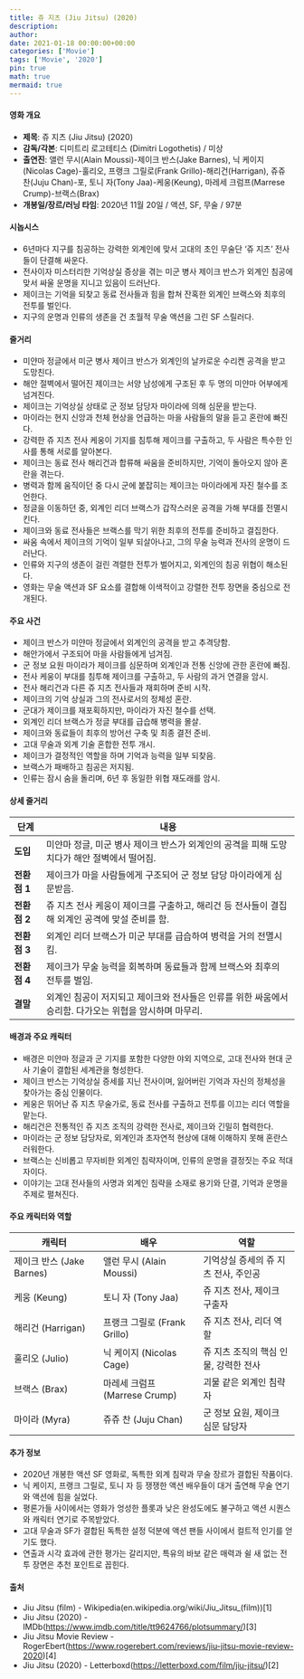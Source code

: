 ```yaml
---
title: 쥬 지츠 (Jiu Jitsu) (2020)
description: 
author: 
date: 2021-01-18 00:00:00+00:00
categories: ['Movie']
tags: ['Movie', '2020']
pin: true
math: true
mermaid: true
---
```

#### 영화 개요

- **제목**: 쥬 지츠 (Jiu Jitsu) (2020)  
- **감독/각본**: 디미트리 로고테티스 (Dimitri Logothetis) / 미상  
- **출연진**: 앨런 무시(Alain Moussi)-제이크 반스(Jake Barnes), 닉 케이지(Nicolas Cage)-훌리오, 프랭크 그릴로(Frank Grillo)-해리건(Harrigan), 쥬쥬 찬(Juju Chan)-포, 토니 자(Tony Jaa)-케웅(Keung), 마레세 크럼프(Marrese Crump)-브랙스(Brax)  
- **개봉일/장르/러닝 타임**: 2020년 11월 20일 / 액션, SF, 무술 / 97분

#### 시놉시스

- 6년마다 지구를 침공하는 강력한 외계인에 맞서 고대의 초인 무술단 ‘쥬 지츠’ 전사들이 단결해 싸운다.  
- 전사이자 미스터리한 기억상실 증상을 겪는 미군 병사 제이크 반스가 외계인 침공에 맞서 싸울 운명을 지니고 있음이 드러난다.  
- 제이크는 기억을 되찾고 동료 전사들과 힘을 합쳐 잔혹한 외계인 브랙스와 최후의 전투를 벌인다.  
- 지구의 운명과 인류의 생존을 건 초월적 무술 액션을 그린 SF 스릴러다.

#### 줄거리

- 미얀마 정글에서 미군 병사 제이크 반스가 외계인의 날카로운 수리켄 공격을 받고 도망친다.  
- 해안 절벽에서 떨어진 제이크는 서양 남성에게 구조된 후 두 명의 미얀마 어부에게 넘겨진다.  
- 제이크는 기억상실 상태로 군 정보 담당자 마이라에 의해 심문을 받는다.  
- 마이라는 현지 신앙과 천체 현상을 언급하는 마을 사람들의 말을 듣고 혼란에 빠진다.  
- 강력한 쥬 지츠 전사 케웅이 기지를 침투해 제이크를 구출하고, 두 사람은 특수한 인사를 통해 서로를 알아본다.  
- 제이크는 동료 전사 해리건과 합류해 싸움을 준비하지만, 기억이 돌아오지 않아 혼란을 겪는다.  
- 병력과 함께 움직이던 중 다시 군에 붙잡히는 제이크는 마이라에게 자진 철수를 조언한다.  
- 정글을 이동하던 중, 외계인 리더 브랙스가 갑작스러운 공격을 가해 부대를 전멸시킨다.  
- 제이크와 동료 전사들은 브랙스를 막기 위한 최후의 전투를 준비하고 결집한다.  
- 싸움 속에서 제이크의 기억이 일부 되살아나고, 그의 무술 능력과 전사의 운명이 드러난다.  
- 인류와 지구의 생존이 걸린 격렬한 전투가 벌어지고, 외계인의 침공 위협이 해소된다.  
- 영화는 무술 액션과 SF 요소를 결합해 이색적이고 강렬한 전투 장면을 중심으로 전개된다.

#### 주요 사건

- 제이크 반스가 미얀마 정글에서 외계인의 공격을 받고 추격당함.  
- 해안가에서 구조되어 마을 사람들에게 넘겨짐.  
- 군 정보 요원 마이라가 제이크를 심문하며 외계인과 전통 신앙에 관한 혼란에 빠짐.  
- 전사 케웅이 부대를 침투해 제이크를 구출하고, 두 사람의 과거 연결을 암시.  
- 전사 해리건과 다른 쥬 지츠 전사들과 재회하며 준비 시작.  
- 제이크의 기억 상실과 그의 전사로서의 정체성 혼란.  
- 군대가 제이크를 재포획하지만, 마이라가 자진 철수를 선택.  
- 외계인 리더 브랙스가 정글 부대를 급습해 병력을 몰살.  
- 제이크와 동료들이 최후의 방어선 구축 및 최종 결전 준비.  
- 고대 무술과 외계 기술 혼합한 전투 개시.  
- 제이크가 결정적인 역할을 하며 기억과 능력을 일부 되찾음.  
- 브랙스가 패배하고 침공은 저지됨.  
- 인류는 잠시 숨을 돌리며, 6년 후 동일한 위협 재도래를 암시.  

#### 상세 줄거리

| **단계**     | **내용**                                                                                         |
|--------------|--------------------------------------------------------------------------------------------------|
| **도입**     | 미얀마 정글, 미군 병사 제이크 반스가 외계인의 공격을 피해 도망치다가 해안 절벽에서 떨어짐.         |
| **전환점 1** | 제이크가 마을 사람들에게 구조되어 군 정보 담당 마이라에게 심문받음.                              |
| **전환점 2** | 쥬 지츠 전사 케웅이 제이크를 구출하고, 해리건 등 전사들이 결집해 외계인 공격에 맞설 준비를 함.       |
| **전환점 3** | 외계인 리더 브랙스가 미군 부대를 급습하여 병력을 거의 전멸시킴.                                 |
| **전환점 4** | 제이크가 무술 능력을 회복하며 동료들과 함께 브랙스와 최후의 전투를 벌임.                         |
| **결말**     | 외계인 침공이 저지되고 제이크와 전사들은 인류를 위한 싸움에서 승리함. 다가오는 위협을 암시하며 마무리. |

#### 배경과 주요 캐릭터

- 배경은 미얀마 정글과 군 기지를 포함한 다양한 야외 지역으로, 고대 전사와 현대 군사 기술이 결합된 세계관을 형성한다.  
- 제이크 반스는 기억상실 증세를 지닌 전사이며, 잃어버린 기억과 자신의 정체성을 찾아가는 중심 인물이다.  
- 케웅은 뛰어난 쥬 지츠 무술가로, 동료 전사를 구출하고 전투를 이끄는 리더 역할을 맡는다.  
- 해리건은 전통적인 쥬 지츠 조직의 강력한 전사로, 제이크와 긴밀히 협력한다.  
- 마이라는 군 정보 담당자로, 외계인과 초자연적 현상에 대해 이해하지 못해 혼란스러워한다.  
- 브랙스는 신비롭고 무자비한 외계인 침략자이며, 인류의 운명을 결정짓는 주요 적대자이다.  
- 이야기는 고대 전사들의 사명과 외계인 침략을 소재로 용기와 단결, 기억과 운명을 주제로 펼쳐진다.

#### 주요 캐릭터와 역할

| **캐릭터**       | **배우**              | **역할**                            |
|------------------|-----------------------|-----------------------------------|
| 제이크 반스 (Jake Barnes) | 앨런 무시 (Alain Moussi)    | 기억상실 증세의 쥬 지츠 전사, 주인공  |
| 케웅 (Keung)           | 토니 자 (Tony Jaa)         | 쥬 지츠 전사, 제이크 구출자           |
| 해리건 (Harrigan)      | 프랭크 그릴로 (Frank Grillo) | 쥬 지츠 전사, 리더 역할                |
| 훌리오 (Julio)         | 닉 케이지 (Nicolas Cage)    | 쥬 지츠 조직의 핵심 인물, 강력한 전사  |
| 브랙스 (Brax)          | 마레세 크럼프 (Marrese Crump)  | 괴물 같은 외계인 침략자               |
| 마이라 (Myra)          | 쥬쥬 찬 (Juju Chan)          | 군 정보 요원, 제이크 심문 담당자        |

#### 추가 정보

- 2020년 개봉한 액션 SF 영화로, 독특한 외계 침략과 무술 장르가 결합된 작품이다.  
- 닉 케이지, 프랭크 그릴로, 토니 자 등 쟁쟁한 액션 배우들이 대거 출연해 무술 연기와 액션에 힘을 실었다.  
- 평론가들 사이에서는 영화가 엉성한 플롯과 낮은 완성도에도 불구하고 액션 시퀀스와 캐릭터 연기로 주목받았다.  
- 고대 무술과 SF가 결합된 독특한 설정 덕분에 액션 팬들 사이에서 컬트적 인기를 얻기도 했다.  
- 연출과 시각 효과에 관한 평가는 갈리지만, 특유의 바보 같은 매력과 쉴 새 없는 전투 장면은 추천 포인트로 꼽힌다.

#### 출처

- Jiu Jitsu (film) - Wikipedia(en.wikipedia.org/wiki/Jiu_Jitsu_(film))[1]  
- Jiu Jitsu (2020) - IMDb(https://www.imdb.com/title/tt9624766/plotsummary/)[3]  
- Jiu Jitsu Movie Review - RogerEbert(https://www.rogerebert.com/reviews/jiu-jitsu-movie-review-2020)[4]  
- Jiu Jitsu (2020) - Letterboxd(https://letterboxd.com/film/jiu-jitsu/)[2]

